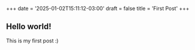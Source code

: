 +++
date = '2025-01-02T15:11:12-03:00'
draft = false
title = 'First Post'
+++

## Hello world!

This is my first post :)
